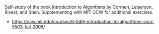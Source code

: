 Self-study of the book Introduction to Algorithms by Cormen, Leiserson, Rivest, and Stein.
Supplementing with MIT OCW for additional exercises.
- https://ocw.mit.edu/courses/6-046j-introduction-to-algorithms-sma-5503-fall-2005/

